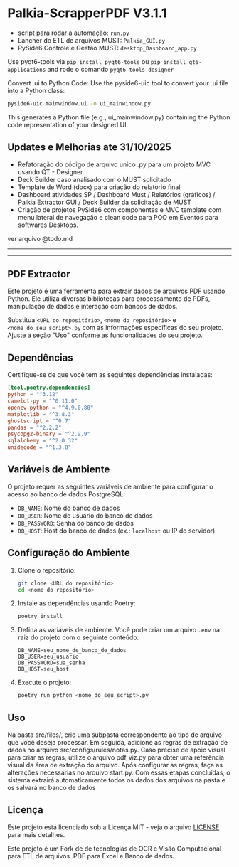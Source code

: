 # Palkia-ScrapperPDF V3.1.1

- script para rodar a automação: `run.py`
- Lancher do ETL de arquivos MUST: `Palkia_GUI.py`
- PySide6 Controle e Gestão MUST: `desktop_Dashboard_app.py`

Use pyqt6-tools via `pip install pyqt6-tools` ou `pip install qt6-applications` and rode o comando `pyqt6-tools designer`

Convert .ui to Python Code:
Use the pyside6-uic tool to convert your .ui file into a Python class:

```sh
pyside6-uic mainwindow.ui -o ui_mainwindow.py
```

This generates a Python file (e.g., ui_mainwindow.py) containing the Python code representation of your designed UI.


## Updates e Melhorias ate 31/10/2025

- Refatoração do código de arquivo unico .py para um projeto MVC usando QT - Designer
- Deck Builder caso analisado com o MUST solicitado
- Template de Word (docx) para criação do relatorio final
- Dashboard atividades SP / Dashboard Must / Relatórios (gráficos) / Palkia Extractor GUI / Deck Builder da solicitação de MUST
- Criação de projetos PySide6 com componentes e MVC template com menu lateral de navegação e clean code para POO em Eventos para softwares Desktops.

ver arquivo @todo.md

---

--- 
## PDF Extractor

Este projeto é uma ferramenta para extrair dados de arquivos PDF usando Python. Ele utiliza diversas bibliotecas para processamento de PDFs, manipulação de dados e interação com bancos de dados.

Substitua `<URL do repositório>`, `<nome do repositório>` e `<nome_do_seu_script>.py` com as informações específicas do seu projeto. Ajuste a seção "Uso" conforme as funcionalidades do seu projeto.

## Dependências

Certifique-se de que você tem as seguintes dependências instaladas:

```toml
[tool.poetry.dependencies]
python = "^3.12"
camelot-py = "^0.11.0"
opencv-python = "^4.9.0.80"
matplotlib = "^3.8.3"
ghostscript = "^0.7"
pandas = "^2.2.2"
psycopg2-binary = "^2.9.9"
sqlalchemy = "^2.0.32"
unidecode = "^1.3.8"
```

## Variáveis de Ambiente

O projeto requer as seguintes variáveis de ambiente para configurar o acesso ao banco de dados PostgreSQL:

- `DB_NAME`: Nome do banco de dados
- `DB_USER`: Nome de usuário do banco de dados
- `DB_PASSWORD`: Senha do banco de dados
- `DB_HOST`: Host do banco de dados (ex.: `localhost` ou IP do servidor)

## Configuração do Ambiente

1. Clone o repositório:
   ```bash
   git clone <URL do repositório>
   cd <nome do repositório>
   ```

2. Instale as dependências usando Poetry:
   ```bash
   poetry install
   ```

3. Defina as variáveis de ambiente. Você pode criar um arquivo `.env` na raiz do projeto com o seguinte conteúdo:
   ```env
   DB_NAME=seu_nome_de_banco_de_dados
   DB_USER=seu_usuario
   DB_PASSWORD=sua_senha
   DB_HOST=seu_host
   ```

4. Execute o projeto:
   ```bash
   poetry run python <nome_do_seu_script>.py
   ```

## Uso

Na pasta src/files/, crie uma subpasta correspondente ao tipo de arquivo que você deseja processar. Em seguida, adicione as regras de extração de dados no arquivo src/configs/rules/notas.py. Caso precise de apoio visual para criar as regras, utilize o arquivo pdf_viz.py para obter uma referência visual da área de extração do arquivo. Após configurar as regras, faça as alterações necessárias no arquivo start.py. Com essas etapas concluídas, o sistema extrairá automaticamente todos os dados dos arquivos na pasta e os salvará no banco de dados



## Licença

Este projeto está licenciado sob a Licença MIT - veja o arquivo [LICENSE](LICENSE) para mais detalhes.

Este projeto é um Fork de de tecnologias de OCR e Visão Computacional para ETL de arquivos .PDF para Excel e Banco de dados. 
```

